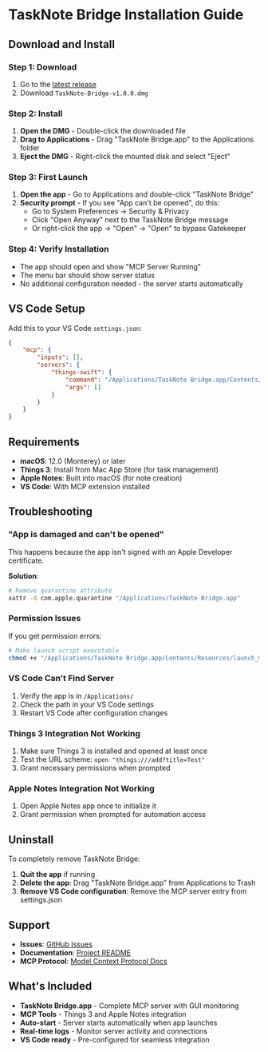 # TaskNote Bridge Installation Guide

## Download and Install

### Step 1: Download
1. Go to the [latest release](https://github.com/yourusername/tasknote-bridge/releases/latest)
2. Download `TaskNote-Bridge-v1.0.0.dmg`

### Step 2: Install
1. **Open the DMG** - Double-click the downloaded file
2. **Drag to Applications** - Drag "TaskNote Bridge.app" to the Applications folder
3. **Eject the DMG** - Right-click the mounted disk and select "Eject"

### Step 3: First Launch
1. **Open the app** - Go to Applications and double-click "TaskNote Bridge"
2. **Security prompt** - If you see "App can't be opened", do this:
   - Go to System Preferences → Security & Privacy
   - Click "Open Anyway" next to the TaskNote Bridge message
   - Or right-click the app → "Open" → "Open" to bypass Gatekeeper

### Step 4: Verify Installation
- The app should open and show "MCP Server Running"
- The menu bar should show server status
- No additional configuration needed - the server starts automatically

## VS Code Setup

Add this to your VS Code `settings.json`:

```json
{
    "mcp": {
        "inputs": [],
        "servers": {
            "things-swift": {
                "command": "/Applications/TaskNote Bridge.app/Contents/Resources/launch_mcp_server.sh",
                "args": []
            }
        }
    }
}
```

## Requirements

- **macOS**: 12.0 (Monterey) or later
- **Things 3**: Install from Mac App Store (for task management)
- **Apple Notes**: Built into macOS (for note creation)
- **VS Code**: With MCP extension installed

## Troubleshooting

### "App is damaged and can't be opened"
This happens because the app isn't signed with an Apple Developer certificate.

**Solution**:
```bash
# Remove quarantine attribute
xattr -d com.apple.quarantine "/Applications/TaskNote Bridge.app"
```

### Permission Issues
If you get permission errors:
```bash
# Make launch script executable
chmod +x "/Applications/TaskNote Bridge.app/Contents/Resources/launch_mcp_server.sh"
```

### VS Code Can't Find Server
1. Verify the app is in `/Applications/`
2. Check the path in your VS Code settings
3. Restart VS Code after configuration changes

### Things 3 Integration Not Working
1. Make sure Things 3 is installed and opened at least once
2. Test the URL scheme: `open "things:///add?title=Test"`
3. Grant necessary permissions when prompted

### Apple Notes Integration Not Working
1. Open Apple Notes app once to initialize it
2. Grant permission when prompted for automation access

## Uninstall

To completely remove TaskNote Bridge:

1. **Quit the app** if running
2. **Delete the app**: Drag "TaskNote Bridge.app" from Applications to Trash
3. **Remove VS Code configuration**: Remove the MCP server entry from settings.json

## Support

- **Issues**: [GitHub Issues](https://github.com/yourusername/tasknote-bridge/issues)
- **Documentation**: [Project README](https://github.com/yourusername/tasknote-bridge)
- **MCP Protocol**: [Model Context Protocol Docs](https://modelcontextprotocol.io)

## What's Included

- **TaskNote Bridge.app** - Complete MCP server with GUI monitoring
- **MCP Tools** - Things 3 and Apple Notes integration
- **Auto-start** - Server starts automatically when app launches
- **Real-time logs** - Monitor server activity and connections
- **VS Code ready** - Pre-configured for seamless integration
